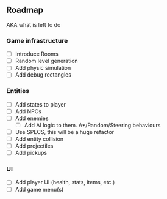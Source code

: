 ## Roadmap
AKA what is left to do

### Game infrastructure

 -[ ] Introduce Rooms
 -[ ] Random level generation
 -[ ] Add physic simulation
 -[ ] Add debug rectangles
 
### Entities

 -[ ] Add states to player
 -[ ] Add NPCs
 -[ ] Add enemies
   - [ ] Add AI logic to them. A*/Random/Steering behaviours
 
 -[ ] Use SPECS, this will be a huge refactor
 -[ ] Add entity collision
 -[ ] Add projectiles
 -[ ] Add pickups

### UI

 -[ ] Add player UI (health, stats, items, etc.)
 -[ ] Add game menu(s)